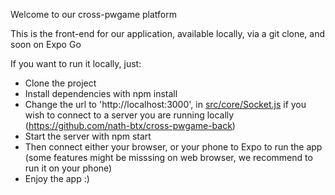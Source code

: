 Welcome to our cross-pwgame platform

This is the front-end for our application, available locally, via a git clone, and soon on Expo Go

If you want to run it locally, just:

* Clone the project
* Install dependencies with npm install
* Change the url to 'http://localhost:3000', in [src/core/Socket.js](src/core/Socket.js) if you wish to connect to a server you are running locally (https://github.com/nath-btx/cross-pwgame-back)
* Start the server with npm start
* Then connect either your browser, or your phone to Expo to run the app (some features might be misssing on web browser, we recommend to run it on your phone)
* Enjoy the app :)
